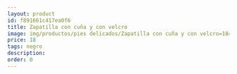 ```yaml
---
layout: product
id: f891661c417ea0f6
title: Zapatilla con cuña y con velcro
image: img/productos/pies delicados/Zapatilla con cuña y con velcro=18=negro.webp
price: 18
tags: negro
description: 
order: 0
---
```

